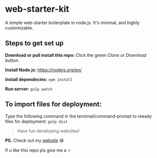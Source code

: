 # web-starter-kit
A simple web-starter boilerplate in node.js. It's minimal, and highly customizable.

## Steps to get set up

**Download or pull install this repo:** Click the green *Clone or Download* button.

**Install Node.js:** https://nodejs.org/en/

**Install dependecies:** `npm install`

**Run server:** `gulp watch`

## To import files for deployment: 

Type the following command in the terminal/command-prompt to reeady files for deployment: `gulp dist`

> Have fun developing websites!

**PS.** Check out my [website](http://www.kinshukghildial.com/) :smile:

If u like this repo pls give me a :star:
